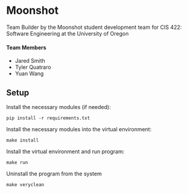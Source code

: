 # Moonshot
Team Builder by the Moonshot student development team for CIS 422: Software Engineering at the University of Oregon

#### Team Members
* Jared Smith
* Tyler Quatraro
* Yuan Wang

## Setup
Install the necessary modules (if needed):
```
pip install -r requirements.txt
```

Install the necessary modules into the virtual environment:
```
make install
```

Install the virtual environment and run program:
```
make run
```

Uninstall the program from the system
```
make veryclean
```
